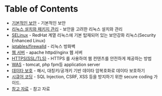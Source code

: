 # Table of Contents

- [기본적인 보안](security-basic.md) - 기본적인 보안
- [리눅스 설치와 패키지 관리](linux.md) - 보안을 고려한 리눅스 설치와 관리
- [SELinux](selinux.md) - RedHat 계열 리눅스에 기본 탑재되어 있는 보안강화 리눅스(Security Enhanced Linux)
- [iptables/firewalld](firewall.md) - 리눅스 방화벽
- [웹 서버](web-server.md) - apache httpd/nginx 웹 서버
- [HTTPS(SSL/TLS)](ssl-tls-https.md) - HTTPS 를 사용하여 웹 컨텐츠를 안전하게 제공하는 방법
- [WAS](web-app-server.md) - tomcat, php fpm등 application server
- [데이타 보호](encryption.md) - 해시, 대칭키/공개키 기반 데이타 암복호화로 데이타 보호하기
- [시큐어 코딩](secure-coding.md) - SQL Injection, CSRF, XSS 등을 방지하기 위한 secure coding 가이드.
- [참고 자료](ref.md) - 참고 자료	
